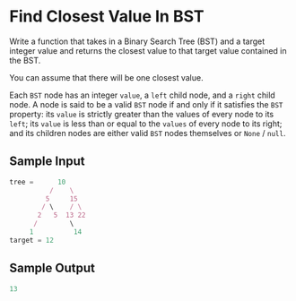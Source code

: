 # Find Closest Value In BST

Write a function that takes in a Binary Search Tree (BST) and a target integer value and returns the closest value to that target value contained in the BST.

You can assume that there will be one closest value.

Each `BST` node has an integer `value`, a `left` child node, and a `right` child node. A node is said to be a valid `BST` node if and only if it satisfies the `BST` property: its `value` is strictly greater than the values of every node to its `left`; its `value` is less than or equal to the `values` of every node to its right; and its children nodes are either valid `BST` nodes themselves or `None` / `null`.

## Sample Input

```javascript
tree =      10
          /    \
         5     15
        / \    / \
       2   5  13 22
      /        \
     1          14
target = 12
```

## Sample Output
```javascript
13
```
